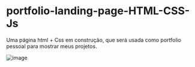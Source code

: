# portfolio-landing-page-HTML-CSS-Js
Uma página html + Css em construção, que será usada como portfolio pessoal para mostrar meus projetos. 

![image](https://user-images.githubusercontent.com/36114140/156025672-3c9fd1b9-95ca-4291-a61e-bf426caa3f76.png)
